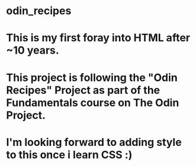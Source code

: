 # odin_recipes
# This is my first foray into HTML after ~10 years. 
# This project is following the "Odin Recipes" Project as part of the Fundamentals course on The Odin Project. 
# I'm looking forward to adding style to this once i learn CSS :)
